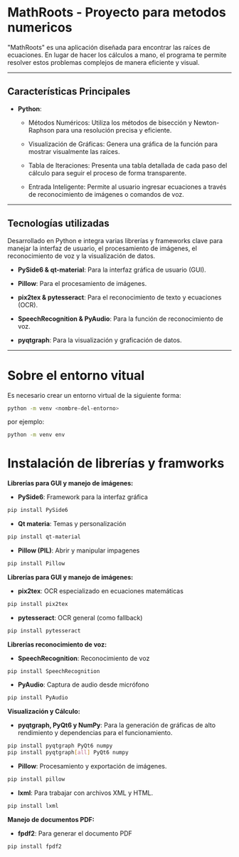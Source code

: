 # MathRoots - Proyecto para metodos numericos

"MathRoots" es una aplicación diseñada para encontrar las raíces de ecuaciones. En lugar de hacer los cálculos a mano, el programa te permite resolver estos problemas complejos de manera eficiente y visual.

---

## Características Principales

- **Python**: 
    - Métodos Numéricos: Utiliza los métodos de bisección y Newton-Raphson para una resolución precisa y eficiente.

    - Visualización de Gráficas: Genera una gráfica de la función para mostrar visualmente las raíces.

    - Tabla de Iteraciones: Presenta una tabla detallada de cada paso del cálculo para seguir el proceso de forma transparente.

    - Entrada Inteligente: Permite al usuario ingresar ecuaciones a través de reconocimiento de imágenes o comandos de voz.
 

---

## Tecnologías utilizadas

Desarrollado en Python e integra varias librerías y frameworks clave para manejar la interfaz de usuario, el procesamiento de imágenes, el reconocimiento de voz y la visualización de datos.

- **PySide6 & qt-material**: Para la interfaz gráfica de usuario (GUI).

- **Pillow**: Para el procesamiento de imágenes.

- **pix2tex & pytesseract**: Para el reconocimiento de texto y ecuaciones (OCR).

- **SpeechRecognition & PyAudio**: Para la función de reconocimiento de voz.

- **pyqtgraph**: Para la visualización y graficación de datos.

---

# Sobre el entorno vitual
Es necesario crear un entorno virtual de la siguiente forma:
``` sh
python -m venv <nombre-del-entorno>
```
por ejemplo:
``` sh
python -m venv env
```

# Instalación de librerías y framworks

**Librerías para GUI y manejo de imágenes:**

- **PySide6**: Framework para la interfaz gráfica

``` sh
pip install PySide6 
```

- **Qt materia**: Temas y personalización
``` sh
pip install qt-material
```

- **Pillow (PIL)**: Abrir y manipular impagenes
``` sh
pip install Pillow
```

**Librerías para GUI y manejo de imágenes:**

- **pix2tex**: OCR especializado en ecuaciones matemáticas

``` sh
pip install pix2tex
```

- **pytesseract**: OCR general (como fallback)

``` sh
pip install pytesseract
```
**Librerías reconocimiento de voz:**

- **SpeechRecognition**: Reconocimiento de voz

``` sh
pip install SpeechRecognition
```

- **PyAudio**: Captura de audio desde micrófono

``` sh
pip install PyAudio
```
**Visualización y Cálculo:**

- **pyqtgraph, PyQt6 y NumPy**:  Para la generación de gráficas de alto rendimiento y dependencias para el funcionamiento.

``` sh
pip install pyqtgraph PyQt6 numpy
pip install pyqtgraph[all] PyQt6 numpy
```

- **Pillow**: Procesamiento y exportación de imágenes.

``` sh
pip install pillow
```

- **lxml**: Para trabajar con archivos XML y HTML.

``` sh
pip install lxml
```

**Manejo de documentos PDF:**

- **fpdf2**: Para generar el documento PDF

``` sh
pip install fpdf2
```

